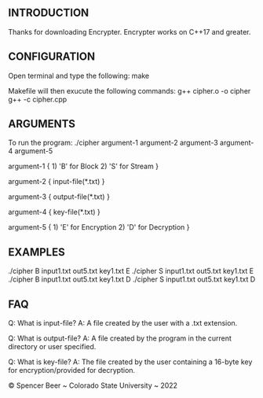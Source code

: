 INTRODUCTION
------------

Thanks for downloading Encrypter.
Encrypter works on C++17 and greater.

CONFIGURATION
-------------

Open terminal and type the following: 
make

Makefile will then exucute the following commands:
g++ cipher.o -o cipher
g++ -c cipher.cpp

ARGUMENTS
---------
To run the program:
./cipher argument-1 argument-2 argument-3 argument-4 argument-5

argument-1 {
    1) 'B' for Block 
    2) 'S' for Stream 
} 

argument-2 {
    input-file(*.txt)
}

argument-3 {
    output-file(*.txt)
}

argument-4 {
    key-file(*.txt)
}

argument-5 {
    1) 'E' for Encryption
    2) 'D' for Decryption
} 

EXAMPLES
--------
./cipher B input1.txt out5.txt key1.txt E
./cipher S input1.txt out5.txt key1.txt E
./cipher B input1.txt out5.txt key1.txt D
./cipher S input1.txt out5.txt key1.txt D

FAQ
---
Q: What is input-file?
A: A file created by the user with a .txt extension.

Q: What is output-file?
A: A file created by the program in the current directory or user specified.

Q: What is key-file?
A: The file created by the user containing a 16-byte key for encryption/provided for decryption.

© Spencer Beer ~ Colorado State University ~ 2022
